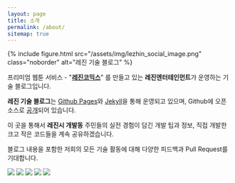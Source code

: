 ```yaml
---
layout: page
title: 소개
permalink: /about/
sitemap: true
---
```


{% include figure.html src="/assets/img/lezhin_social_image.png" class="noborder" alt="레진 기술 블로그" %}

프리미엄 웹툰 서비스 - "**[레진코믹스](http://www.lezhin.com)**" 를 만들고 있는 **레진엔터테인먼트**가 운영하는 기술 블로그입니다.

**레진 기술 블로그**는 [Github Pages](https://pages.github.com/)와 [Jekyll](https://jekyllrb.com/)을 통해 운영되고 있으며,
Github에 오픈소스로 [공개](//github.com/lezhin/lezhin.github.io)되어 있습니다.

이 곳을 통해서 **레진시 개발동** 주민들의 실전 경험이 담긴 개발 팁과 정보, 직접 개발한 크고 작은 코드들을 계속 공유하겠습니다.

블로그 내용을 포함한 저희의 모든 기술 활동에 대해 다양한 피드백과 Pull Request를 기대합니다.

<div class="center">
<a href="http://lezhin.com" target="_blank"><img src="{{ site.baseurl }}/assets/img/lezhin_100x29.png"/></a>
<a href="http://facebook.com/{{ facebook_username }}" target="_blank"><img src="{{ site.baseurl }}/assets/img/facebook_100x29.png"/></a>
<a href="http://twitter.com/{{ twitter_username }}" target="_blank"><img src="{{ site.baseurl }}/assets/img/twitter_100x29.png"/></a>
<a href="http://j.mp/lezhincomics_android" target="_blank"><img src="{{ site.baseurl }}/assets/img/googleplay_100x29.png"/></a>
<a href="http://j.mp/lezhincomics_ios" target="_blank"><img src="{{ site.baseurl }}/assets/img/appstore_100x29.png"/></a>
</div>
